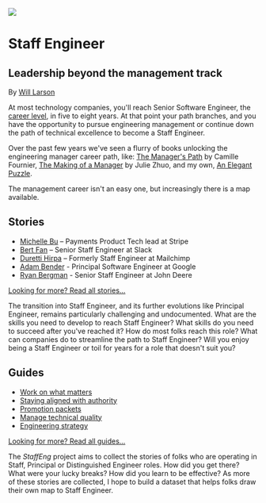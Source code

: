 

![](/banner.png)

# Staff Engineer
## Leadership beyond the management track
By [Will Larson](https://lethain.com)


At most technology companies, you'll reach Senior Software Engineer, the [career level](https://lethain.com/mailbag-beyond-career-level/), in five to eight years. At that point your path branches, and you have the opportunity to pursue engineering management or continue down the path of technical excellence to become a Staff Engineer.

Over the past few years we've seen a flurry of books unlocking the engineering manager career path, like:
[The Manager's Path](https://www.amazon.com/Managers-Path-Leaders-Navigating-Growth/dp/1491973897) by Camille Fournier,
[The Making of a Manager](https://www.amazon.com/Making-Manager-What-Everyone-Looks/dp/0735219567/) by Julie Zhuo,
and my own, [An Elegant Puzzle](https://www.amazon.com/Elegant-Puzzle-Systems-Engineering-Management/dp/1732265186).

The management career isn't an easy one, but increasingly there is a map available.


<div class="bg-light-gray br4 ph3 pv1">

## Stories

- [Michelle Bu](/stories/michelle-bu) – Payments Product Tech lead at Stripe
- [Bert Fan](/stories/bert-fan) – Senior Staff Engineer at Slack
- [Duretti Hirpa](/stories/duretti-hirpa) – Formerly Staff Engineer at Mailchimp
- [Adam Bender](/stories/adam-bender/) - Principal Software Engineer at Google
- [Ryan Bergman](/stories/ryan-bergman/) - Senior Staff Engineer at John Deere

[Looking for more? Read all stories…](/stories)

</div>

The transition into Staff Engineer, and its further evolutions like Principal Engineer, remains particularly challenging and undocumented. What are the skills you need to develop to reach Staff Engineer? What skills do you need to succeed after you've reached it? How do most folks reach this role? What can companies do to streamline the path to Staff Engineer? Will you enjoy being a Staff Engineer or toil for years for a role that doesn't suit you?

<div class="bg-light-gray br4 ph3 pv1">

## Guides

- [Work on what matters](/guides/work-on-what-matters)
- [Staying aligned with authority](/guides/staying-aligned-with-authority/)
- [Promotion packets](/guides/promo-packets/)
- [Manage technical quality](/guides/manage-technical-quality/)
- [Engineering strategy](/guides/engineering-strategy)

[Looking for more? Read all guides…](/guides)

</div>

The *StaffEng* project aims to collect the stories of folks who are operating in Staff, Principal or Distinguished Engineer roles. How did you get there? What were your lucky breaks? How did you learn to be effective? As more of these stories are collected, I hope to build a dataset that helps folks draw their own map to Staff Engineer.
